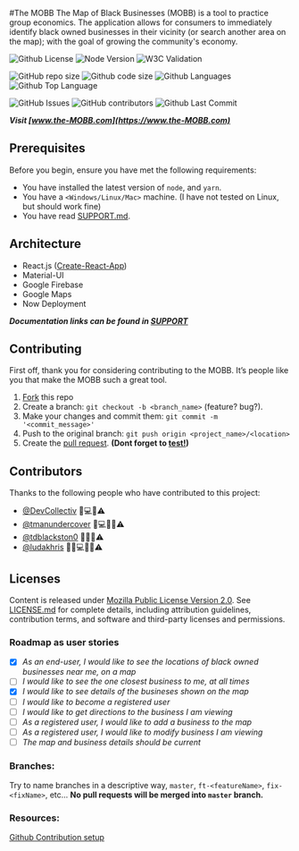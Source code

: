 #The MOBB 
The Map of Black Businesses (MOBB) is a tool to practice group economics. The application allows for consumers to immediately identify black owned businesses in their vicinity (or search another area on the map); with the goal of growing the community's economy.

<!--- These are examples. See https://shields.io for others or to customize this set of shields. You might want to include dependencies, project status and license info here --->
![Github License](https://img.shields.io/github/license/tdotholla/mobb)
![Node Version](https://img.shields.io/node/v/canary)
![W3C Validation](https://img.shields.io/w3c-validation/default?targetUrl=https%3A%2F%2Fwww.the-mobb.com)

![GitHub repo size](https://img.shields.io/github/repo-size/tdotholla/mobb)
![Github code size](https://img.shields.io/github/languages/code-size/tdotholla/mobb)
![Github Languages](https://img.shields.io/github/languages/count/tdotholla/mobb)
![Github Top Language](https://img.shields.io/github/languages/top/tdotholla/mobb)

![GitHub Issues](https://img.shields.io/github/issues-raw/tdotholla/mobb)
![GitHub contributors](https://img.shields.io/github/contributors/tdotholla/mobb)
![Github Last Commit](https://img.shields.io/github/last-commit/tdotholla/mobb)
<!--

![Github Commit Activity](https://img.shields.io/github/commit-activity/m/tdotholla/mobb)
![GitHub stars](https://img.shields.io/github/stars/tdotholla/mobb?style=social)
![GitHub forks](https://img.shields.io/github/forks/tdotholla/mobb?style=social)
![Github Manifest Version](https://img.shields.io/github/manifest-json/v/tdotholla/mobb)

-->

**_Visit [www.the-MOBB.com](https://www.the-MOBB.com)_**

## Prerequisites

Before you begin, ensure you have met the following requirements:
* You have installed the latest version of `node`, and `yarn`.
* You have a `<Windows/Linux/Mac>` machine. (I have not tested on Linux, but should work fine)
* You have read [SUPPORT.md](SUPPORT.md).


## Architecture

- React.js ([Create-React-App](https://github.com/facebook/create-react-app))
- Material-UI
- Google Firebase
- Google Maps
- Now Deployment

**_Documentation links can be found in [SUPPORT](SUPPORT.md)_**

## Contributing

First off, thank you for considering contributing to the MOBB. It’s people like you that make the MOBB such a great tool.

1. [Fork](https://github.com/tdotholla/MOBB.git) this repo
2. Create a branch: `git checkout -b <branch_name>` (feature? bug?).
3. Make your changes and commit them: `git commit -m '<commit_message>'`
4. Push to the original branch: `git push origin <project_name>/<location>`
5. Create the [pull request](). **(Dont forget to [test!]())**

## Contributors

Thanks to the following people who have contributed to this project:

* [@DevCollectiv](https://github.com/DevCollectiv) 📖💻🤔⚠️
* [@tmanundercover](https://github.com/tmanundercover) 🐛💻🤔👀⚠️
* [@tdblackston0](https://github.com/tdblackston0) 🐛🤔👀⚠️
* [@ludakhris](https://github.com/ludakhris) 💬🐛💻🤔👀⚠️


## Licenses

Content is released under [Mozilla Public License Version 2.0](). See [LICENSE.md](LICENSE.MD) for complete details, including attribution guidelines, contribution terms, and software and third-party licenses and permissions.

### Roadmap as user stories

- [x] _As an end-user, I would like to see the locations of black owned businesses near me, on a map_
- [ ] _I would like to see the one closest business to me, at all times_
- [x] _I would like to see details of the busineses shown on the map_
- [ ] _I would like to become a registered user_
- [ ] _I would like to get directions to the business I am viewing_
- [ ] _As a registered user, I would like to add a business to the map_
- [ ] _As a registered user, I would like to modify business I am viewing_
- [ ] _The map and business details should be current_

### Branches:

Try to name branches in a descriptive way, `master`, `ft-<featureName>`, `fix-<fixName>`, etc...
**No pull requests will be merged into `master` branch.**

### Resources:

[Github Contribution setup](https://help.github.com/en/github/building-a-strong-community/setting-up-your-project-for-healthy-contributions)
